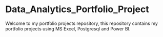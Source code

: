 # Data_Analytics_Portfolio_Project
Welcome to my portfolio  projects repository, this repository contains my portfolio projects using MS Excel, Postgresql and Power BI.
